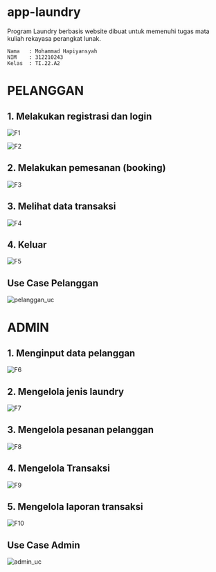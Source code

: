 # app-laundry
Program Laundry berbasis website dibuat untuk memenuhi tugas mata kuliah rekayasa perangkat lunak. 

```
Nama   : Mohammad Hapiyansyah
NIM    : 312210243
Kelas  : TI.22.A2
```

# PELANGGAN
## 1. Melakukan registrasi dan login 

![F1](foto/F1.png)

![F2](foto/F2.png)

## 2. Melakukan pemesanan (booking)

![F3](foto/F3.png)

## 3. Melihat data transaksi

![F4](foto/F4.png)

## 4. Keluar

![F5](foto/F5.png)

## Use Case Pelanggan

![pelanggan_uc](foto/Pelanggan_uc.png)

# ADMIN
## 1. Menginput data pelanggan

![F6](foto/F6.png)

## 2. Mengelola jenis laundry

![F7](foto/F7.png)

## 3. Mengelola pesanan pelanggan

![F8](foto/F8.png)

## 4. Mengelola Transaksi

![F9](foto/F9.png)

## 5. Mengelola laporan transaksi

![F10](foto/F10.png)

## Use Case Admin

![admin_uc](foto/admin_uc.png)
